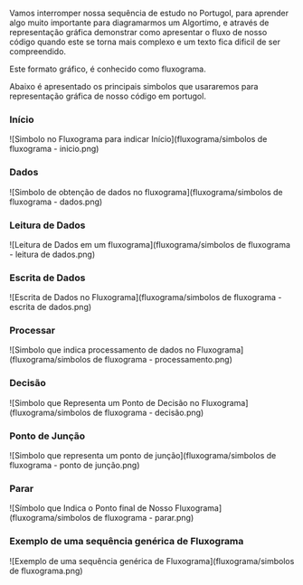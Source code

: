 Vamos interromper nossa sequência de estudo no Portugol, para aprender algo muito importante para diagramarmos um Algortimo, e através de representação gráfica demonstrar como apresentar o fluxo de nosso código quando este se torna mais complexo e um texto fica dificil de ser compreendido.

Este formato gráfico, é conhecido como fluxograma.

Abaixo é apresentado os principais simbolos que usararemos para representação gráfica de nosso código em portugol.

### Início
![Simbolo no Fluxograma para indicar Início](fluxograma/simbolos de fluxograma - inicio.png)
### Dados
![Simbolo de obtenção de dados no fluxograma](fluxograma/simbolos de fluxograma - dados.png)
### Leitura de Dados
![Leitura de Dados em um fluxograma](fluxograma/simbolos de fluxograma - leitura de dados.png)
### Escrita de Dados
![Escrita de Dados no Fluxograma](fluxograma/simbolos de fluxograma - escrita de dados.png)
### Processar
![Simbolo que indica processamento de dados no Fluxograma](fluxograma/simbolos de fluxograma - processamento.png)
### Decisão
![Simbolo que Representa um Ponto de Decisão no Fluxograma](fluxograma/simbolos de fluxograma - decisão.png)
### Ponto de Junção
![Simbolo que representa um ponto de junção](fluxograma/simbolos de fluxograma - ponto de junção.png)
### Parar
![Símbolo que Indica o Ponto final de Nosso Fluxograma](fluxograma/simbolos de fluxograma - parar.png)

### Exemplo de uma sequência genérica de Fluxograma
![Exemplo de uma sequência genérica de Fluxograma](fluxograma/simbolos de fluxograma.png)
